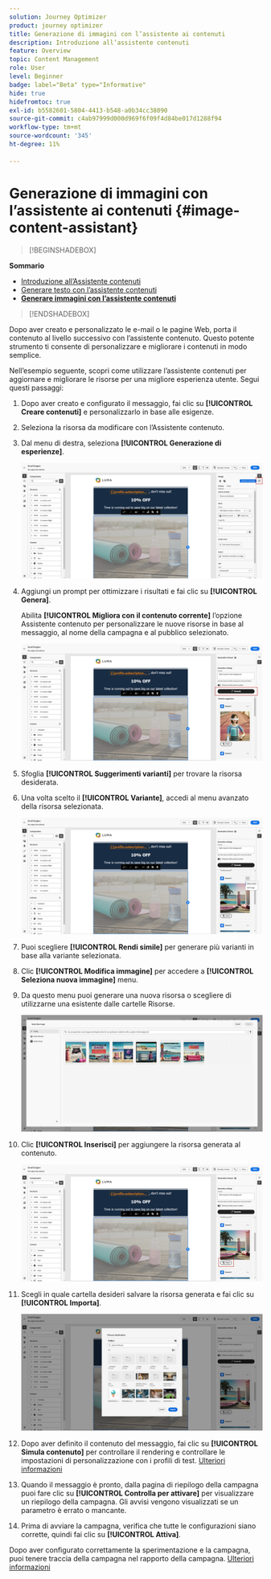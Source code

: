 ```yaml
---
solution: Journey Optimizer
product: journey optimizer
title: Generazione di immagini con l’assistente ai contenuti
description: Introduzione all’assistente contenuti
feature: Overview
topic: Content Management
role: User
level: Beginner
badge: label="Beta" type="Informative"
hide: true
hidefromtoc: true
exl-id: b5582601-5804-4413-b548-a0b34cc38090
source-git-commit: c4ab97999d000d969f6f09f4d84be017d1288f94
workflow-type: tm+mt
source-wordcount: '345'
ht-degree: 11%

---
```


# Generazione di immagini con l’assistente ai contenuti {#image-content-assistant}

>[!BEGINSHADEBOX]

**Sommario**

* [Introduzione all’Assistente contenuti](gs-generative.md)
* [Generare testo con l’assistente contenuti](generative-content.md)
* **[Generare immagini con l’assistente contenuti](generative-image.md)**

>[!ENDSHADEBOX]



Dopo aver creato e personalizzato le e-mail o le pagine Web, porta il contenuto al livello successivo con l’assistente contenuto. Questo potente strumento ti consente di personalizzare e migliorare i contenuti in modo semplice.

Nell’esempio seguente, scopri come utilizzare l’assistente contenuti per aggiornare e migliorare le risorse per una migliore esperienza utente. Segui questi passaggi:

1. Dopo aver creato e configurato il messaggio, fai clic su **[!UICONTROL Creare contenuti]** e personalizzarlo in base alle esigenze.

1. Seleziona la risorsa da modificare con l’Assistente contenuto.

1. Dal menu di destra, seleziona **[!UICONTROL Generazione di esperienze]**.

   ![](assets/gen-ai-image-1.png)

1. Aggiungi un prompt per ottimizzare i risultati e fai clic su **[!UICONTROL Genera]**.

   Abilita **[!UICONTROL Migliora con il contenuto corrente]** l’opzione Assistente contenuto per personalizzare le nuove risorse in base al messaggio, al nome della campagna e al pubblico selezionato.

   ![](assets/gen-ai-image-2.png)

1. Sfoglia **[!UICONTROL Suggerimenti varianti]** per trovare la risorsa desiderata.

1. Una volta scelto il **[!UICONTROL Variante]**, accedi al menu avanzato della risorsa selezionata.

   ![](assets/gen-ai-image-3.png)

1. Puoi scegliere **[!UICONTROL Rendi simile]** per generare più varianti in base alla variante selezionata.

1. Clic **[!UICONTROL Modifica immagine]** per accedere a **[!UICONTROL Seleziona nuova immagine]** menu.

1. Da questo menu puoi generare una nuova risorsa o scegliere di utilizzarne una esistente dalle cartelle Risorse.

   ![](assets/gen-ai-image-4.png)

1. Clic **[!UICONTROL Inserisci]** per aggiungere la risorsa generata al contenuto.

   ![](assets/gen-ai-image-5.png)

1. Scegli in quale cartella desideri salvare la risorsa generata e fai clic su **[!UICONTROL Importa]**.

   ![](assets/gen-ai-image-6.png)

1. Dopo aver definito il contenuto del messaggio, fai clic su **[!UICONTROL Simula contenuto]** per controllare il rendering e controllare le impostazioni di personalizzazione con i profili di test. [Ulteriori informazioni](../email/preview.md)

1. Quando il messaggio è pronto, dalla pagina di riepilogo della campagna puoi fare clic su **[!UICONTROL Controlla per attivare]** per visualizzare un riepilogo della campagna. Gli avvisi vengono visualizzati se un parametro è errato o mancante.

1. Prima di avviare la campagna, verifica che tutte le configurazioni siano corrette, quindi fai clic su **[!UICONTROL Attiva]**.

Dopo aver configurato correttamente la sperimentazione e la campagna, puoi tenere traccia della campagna nel rapporto della campagna. [Ulteriori informazioni](../reports/campaign-global-report.md#experimentation-report)

